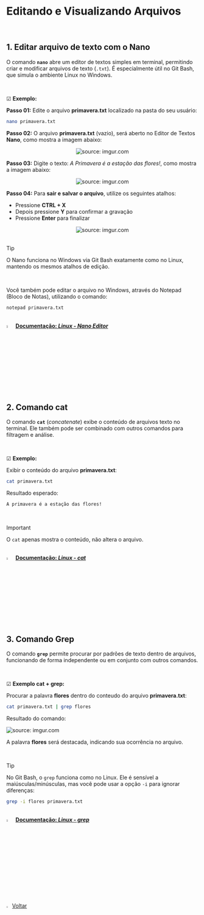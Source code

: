 <h1>Editando e Visualizando Arquivos</h1>



<br />

<h2>1. Editar arquivo de texto com o Nano</h2>



O comando **`nano`** abre um editor de textos simples em terminal, permitindo criar e modificar arquivos de texto (`.txt`). É especialmente útil no Git Bash, que simula o ambiente Linux no Windows.

<br />

☑ **Exemplo:**

**Passo 01:** Edite o arquivo **primavera.txt** localizado na pasta do seu usuário:

```bash
nano primavera.txt
```

**Passo 02:** O arquivo **primavera.txt** (vazio), será aberto no Editor de Textos **Nano**, como mostra a imagem abaixo:

<div align="center"><img src="https://i.imgur.com/NH9FmEK.png" title="source: imgur.com" /></div>

**Passo 03:** Digite o texto: *A Primavera é a estação das flores!*, como mostra a imagem abaixo:

<div align="center"><img src="https://i.imgur.com/s6N9jmm.png" title="source: imgur.com" /></div>

**Passo 04:** Para **sair e salvar o arquivo**, utilize os seguintes atalhos:

- Pressione **CTRL + X**
- Depois pressione **Y** para confirmar a gravação
- Pressione **Enter** para finalizar

<div align="center"><img src="https://i.imgur.com/dei4N4Y.png" title="source: imgur.com" /></div>

<br />

> [!TIP]
>
> O Nano funciona no Windows via Git Bash exatamente como no Linux, mantendo os mesmos atalhos de edição.

<br />

Você também pode editar o arquivo no Windows, através do Notepad (Bloco de Notas), utilizando o comando:

```bash
notepad primavera.txt
```

<br />

<div align="left"><img src="https://i.imgur.com/PuWeuww.png" title="source: imgur.com" width="4%"/> <a href="https://www.nano-editor.org/docs.php" target="_blank"><b>Documentação: <i>Linux - Nano Editor</i></b></a></div>

<br />

<h2>2. Comando cat</h2>



O comando **`cat`** (*concatenate*) exibe o conteúdo de arquivos texto no terminal. Ele também pode ser combinado com outros comandos para filtragem e análise.

<br />

☑ **Exemplo:**

Exibir o conteúdo do arquivo **primavera.txt**:

```bash
cat primavera.txt
```

Resultado esperado:

```bash
A primavera é a estação das flores!
```

<br />

> [!IMPORTANT]
>
> O `cat` apenas mostra o conteúdo, não altera o arquivo.

<br />

<div align="left"><img src="https://i.imgur.com/PuWeuww.png" title="source: imgur.com" width="4%"/> <a href="https://manpages.ubuntu.com/manpages/questing/en/man1/cat.1posix.html#navigation-closed" target="_blank"><b>Documentação: <i>Linux - cat</i></b></a></div>

<br />

<h2>3. Comando Grep</h2>



O comando **`grep`** permite procurar por padrões de texto dentro de arquivos, funcionando de forma independente ou em conjunto com outros comandos.

<br />

☑ **Exemplo cat + grep:**

Procurar a palavra **flores** dentro do conteudo do arquivo **primavera.txt**:

```bash
cat primavera.txt | grep flores
```

Resultado do comando:

<div align="left"><img src="https://i.imgur.com/OEFRUwT.png" title="source: imgur.com" /></div>

A palavra **flores** será destacada, indicando sua ocorrência no arquivo.

<br />

> [!TIP]
>
> No Git Bash, o `grep` funciona como no Linux. Ele é sensível a maiúsculas/minúsculas, mas você pode usar a opção `-i` para ignorar diferenças:
>
> ```bash
> grep -i flores primavera.txt
> ```

<br />

<div align="left"><img src="https://i.imgur.com/PuWeuww.png" title="source: imgur.com" width="4%"/> <a href="https://manpages.ubuntu.com/manpages/questing/en/man1/grep.1posix.html#navigation-closed" target="_blank"><b>Documentação: <i>Linux - grep</i></b></a></div>

<br /><br />

<div align="left"><a href="../README.md"><img src="https://i.imgur.com/XMgF3gl.png" title="source: imgur.com" width="3%"/>Voltar</a></div>

